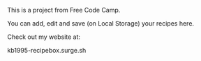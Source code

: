 This is a project from Free Code Camp.

You can add, edit and save (on Local Storage) your recipes here.



Check out my website at:

kb1995-recipebox.surge.sh